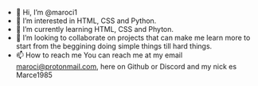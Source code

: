 - 👋 Hi, I’m @maroci1
- 👀 I’m interested in HTML, CSS and Python.
- 🌱 I’m currently learning HTML, CSS and Phyton.
- 💞️ I’m looking to collaborate on projects that can make me learn more to start from the beggining doing simple things till hard things.
- 📫 How to reach me You can reach me at my email maroci@protonmail.com, here on Github or Discord and my nick es Marce1985

<!---
maroci1/maroci1 is a ✨ special ✨ repository because its `README.md` (this file) appears on your GitHub profile.
You can click the Preview link to take a look at your changes.
--->
